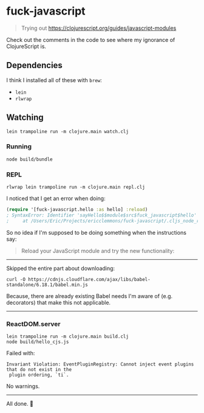 # fuck-javascript

> Trying out https://clojurescript.org/guides/javascript-modules

Check out the comments in the code to see where my ignorance of ClojureScript is.

## Dependencies

I think I installed all of these with `brew`:

- `lein`
- `rlwrap`

## Watching

```shell
lein trampoline run -m clojure.main watch.clj
```

### Running

```
node build/bundle
```

### REPL

```shell
rlwrap lein trampoline run -m clojure.main repl.clj
```

I noticed that I get an error when doing:

```cljs
(require '[fuck-javascript.hello :as hello] :reload)
; SyntaxError: Identifier 'sayHello$$module$src$fuck_javascript$hello' has already been declared
;     at /Users/Eric/Projects/ericclemmons/fuck-javascript/.cljs_node_repl/src/fuck-javascript/hello.js:1:1
```

So no idea if I'm supposed to be doing something when the instructions say:

> Reload your JavaScript module and try the new functionality:

---

Skipped the entire part about downloading:

```shell
curl -O https://cdnjs.cloudflare.com/ajax/libs/babel-standalone/6.18.1/babel.min.js
```

Because, there are already existing Babel needs I'm aware of (e.g. decorators)
that make this not applicable.

---

### ReactDOM.server

```shell
lein trampoline run -m clojure.main build.clj
node build/hello_cjs.js
```

Failed with:

```
Invariant Violation: EventPluginRegistry: Cannot inject event plugins that do not exist in the
 plugin ordering, `ti`.
```

No warnings.


---

All done. :shrug:
